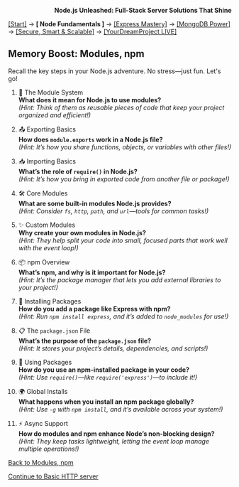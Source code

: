 **<p align="right">Node.js Unleashed: Full-Stack Server Solutions That Shine</p>**

[[Start]](../Introduction.md) → **[ Node Fundamentals ]** → [[Express Mastery]](../chapter-02/2-1.md) → [[MongoDB Power]](../chapter-03/3-1.md) → [[Secure, Smart & Scalable]](../chapter-04/4-1.md) → [[YourDreamProject LIVE]](../chapter-05/5-1.md)

## Memory Boost: Modules, npm

Recall the key steps in your Node.js adventure. No stress—just fun. Let's go!

1. 🧩 The Module System<br />
   **What does it mean for Node.js to use modules?**<br />
   *(Hint: Think of them as reusable pieces of code that keep your project organized and efficient!)*
   
2. 📤 Exporting Basics<br />
   **How does `module.exports` work in a Node.js file?**<br />
   *(Hint: It’s how you share functions, objects, or variables with other files!)*
   
3. 📥 Importing Basics<br />
   **What’s the role of `require()` in Node.js?**<br />
   *(Hint: It’s how you bring in exported code from another file or package!)*
   
4. 🛠 Core Modules<br />
   **What are some built-in modules Node.js provides?**<br />
   *(Hint: Consider `fs`, `http`, `path`, and `url`—tools for common tasks!)*
   
5. ✨ Custom Modules<br />
   **Why create your own modules in Node.js?**<br />
   *(Hint: They help split your code into small, focused parts that work well with the event loop!)*
   
6. 📦 npm Overview<br />
   **What’s npm, and why is it important for Node.js?**<br />
   *(Hint: It’s the package manager that lets you add external libraries to your project!)*

7. 🔽 Installing Packages<br />
   **How do you add a package like Express with npm?**<br />
   *(Hint: Run `npm install express`, and it’s added to `node_modules` for use!)*

8. 📋 The `package.json` File<br />
   **What’s the purpose of the `package.json` file?**<br />
   *(Hint: It stores your project’s details, dependencies, and scripts!)*

9. 🔗 Using Packages<br />
   **How do you use an npm-installed package in your code?**<br />
   *(Hint: Use `require()`—like `require('express')`—to include it!)*

10. 🌍 Global Installs<br />
   **What happens when you install an npm package globally?**<br />
   *(Hint: Use `-g` with `npm install`, and it’s available across your system!)*

11. ⚡ Async Support<br />
   **How do modules and npm enhance Node’s non-blocking design?**<br />
   *(Hint: They keep tasks lightweight, letting the event loop manage multiple operations!)*
    
[Back to Modules, npm](1-3.md)

[Continue to Basic HTTP server](1-4.md)

